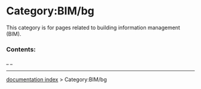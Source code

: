 # Category:BIM/bg
This category is for pages related to building information management (BIM).

### Contents:

_ _

---
[documentation index](../README.md) > Category:BIM/bg
